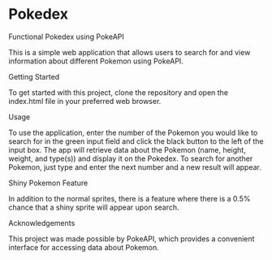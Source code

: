 # Pokedex
Functional Pokedex using PokeAPI

This is a simple web application that allows users to search for and view information about different Pokemon using PokeAPI.

Getting Started

To get started with this project, clone the repository and open the index.html file in your preferred web browser.

Usage

To use the application, enter the number of the Pokemon you would like to search for in the green input field and click the black button to the left of the input box. 
The app will retrieve data about the Pokemon (name, height, weight, and type(s)) and display it on the Pokedex.
To search for another Pokemon, just type and enter the next number and a new result will appear.

Shiny Pokemon Feature

In addition to the normal sprites, there is a feature where there is a 0.5% chance that a shiny sprite will appear upon search.

Acknowledgements

This project was made possible by PokeAPI, which provides a convenient interface for accessing data about Pokemon.
